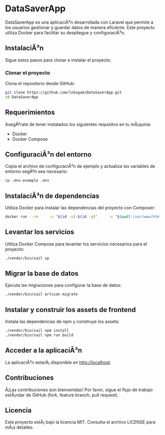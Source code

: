 
# DataSaverApp

DataSaverApp es una aplicaciÃ³n desarrollada con Laravel que permite a los usuarios gestionar y guardar datos de manera eficiente. Este proyecto utiliza Docker para facilitar su despliegue y configuraciÃ³n.

## InstalaciÃ³n

Sigue estos pasos para clonar e instalar el proyecto:

### Clonar el proyecto

Clona el repositorio desde GitHub:

```bash
git clone https://github.com/lokogam/DataSaverApp.git
cd DataSaverApp
```

## Requerimientos

AsegÃºrate de tener instalados los siguientes requisitos en tu mÃ¡quina:

- Docker
- Docker Compose

## ConfiguraciÃ³n del entorno

Copia el archivo de configuraciÃ³n de ejemplo y actualiza las variables de entorno segÃºn sea necesario:

```bash
cp .env.example .env
```

## InstalaciÃ³n de dependencias

Utiliza Docker para instalar las dependencias del proyecto con Composer:

```bash
docker run --rm     -u "$(id -u):$(id -g)"     -v "$(pwd):/var/www/html"     -w /var/www/html     laravelsail/php83-composer:latest     composer install --ignore-platform-reqs
```

## Levantar los servicios

Utiliza Docker Compose para levantar los servicios necesarios para el proyecto:

```bash
./vendor/bin/sail up
```

## Migrar la base de datos

Ejecuta las migraciones para configurar la base de datos:

```bash
./vendor/bin/sail artisan migrate
```

## Instalar y construir los assets de frontend

Instala las dependencias de npm y construye los assets:

```bash
./vendor/bin/sail npm install
./vendor/bin/sail npm run build
```

## Acceder a la aplicaciÃ³n

La aplicaciÃ³n estarÃ¡ disponible en [http://localhost](http://localhost).

## Contribuciones

Â¡Las contribuciones son bienvenidas! Por favor, sigue el flujo de trabajo estÃ¡ndar de GitHub (fork, feature branch, pull request).

## Licencia

Este proyecto estÃ¡ bajo la licencia MIT. Consulta el archivo LICENSE para mÃ¡s detalles.